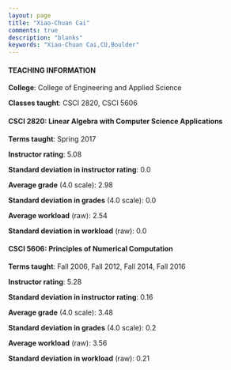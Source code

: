 ```yaml
---
layout: page
title: "Xiao-Chuan Cai" 
comments: true
description: "blanks"
keywords: "Xiao-Chuan Cai,CU,Boulder"
---
```

<head>
<script src="https://ajax.googleapis.com/ajax/libs/jquery/2.1.3/jquery.min.js"></script>
<script src="https://dl.dropboxusercontent.com/s/pc42nxpaw1ea4o9/highcharts.js?dl=0"></script>
<!-- <script src="../assets/js/highcharts.js"></script> -->
<style type="text/css">@font-face {
	font-family: "Bebas Neue";
	src: url(https://www.filehosting.org/file/details/544349/BebasNeue Regular.otf) format("opentype");
	}
	h1.Bebas { 
		font-family: "Bebas Neue", Verdana, Tahoma;
	}
</style>
</head>
	   
#### TEACHING INFORMATION

**College**: College of Engineering and Applied Science

**Classes taught**: CSCI 2820, CSCI 5606

#### CSCI 2820: Linear Algebra with Computer Science Applications

**Terms taught**: Spring 2017

**Instructor rating**: 5.08

**Standard deviation in instructor rating**: 0.0

**Average grade** (4.0 scale): 2.98

**Standard deviation in grades** (4.0 scale): 0.0

**Average workload** (raw): 2.54

**Standard deviation in workload** (raw): 0.0

#### CSCI 5606: Principles of Numerical Computation

**Terms taught**: Fall 2006, Fall 2012, Fall 2014, Fall 2016

**Instructor rating**: 5.28

**Standard deviation in instructor rating**: 0.16

**Average grade** (4.0 scale): 3.48

**Standard deviation in grades** (4.0 scale): 0.2

**Average workload** (raw): 3.56

**Standard deviation in workload** (raw): 0.21


